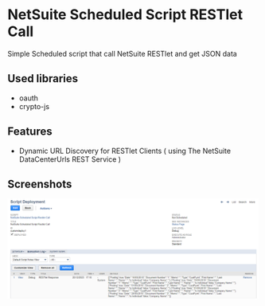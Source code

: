 # NetSuite Scheduled Script RESTlet Call
Simple Scheduled script that call NetSuite RESTlet and get JSON data

## Used libraries
- oauth
- crypto-js

## Features
- Dynamic URL Discovery for RESTlet Clients ( using The NetSuite DataCenterUrls REST Service
  ) 

## Screenshots
![App Screenshot](src/FileCabinet/SuiteScripts/NetSuite%20Scheduled%20Script%20Restlet%20Call/screenshots/screenshot1.png)